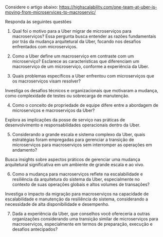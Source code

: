 Considere o artigo abaixo:
https://highscalability.com/one-team-at-uber-is-moving-from-microservices-to-macroservic/

Responda às seguintes questões

1.	Qual foi o motivo para a Uber migrar de microserviços para macroserviços?
Essa pergunta busca entender as razões fundamentais por trás da mudança arquitetural da Uber, focando nos desafios enfrentados com microserviços.

2.	Como a Uber define um macroserviço em contraste com um microserviço?
Esclarece as características que diferenciam um macroserviço de um microserviço, conforme a experiência da Uber.

3.	Quais problemas específicos a Uber enfrentou com microserviços que os macroserviços visam resolver?

Investiga os desafios técnicos e organizacionais que motivaram a mudança, como complexidade de testes ou sobrecarga de manutenção.

4.	Como o conceito de propriedade de equipe difere entre a abordagem de microserviços e macroserviços da Uber?

Explora as implicações da posse de serviço nas práticas de desenvolvimento e responsabilidades operacionais dentro da Uber.

5.	Considerando a grande escala e sistema complexo da Uber, quais estratégias foram empregadas para gerenciar a transição de microserviços para macroserviços sem interromper as operações em andamento?

Busca insights sobre aspectos práticos de gerenciar uma mudança arquitetural significativa em um ambiente de grande escala e ao vivo.

6.	Como a mudança para macroserviços reflete na escalabilidade e resiliência da arquitetura do sistema da Uber, especialmente no contexto de suas operações globais e altos volumes de transações?

Investiga o impacto da migração para macroserviços na capacidade de escalabilidade e manutenção da resiliência do sistema, considerando a necessidade de alta disponibilidade e desempenho.

7.	Dada a experiência da Uber, que conselhos você ofereceria a outras organizações considerando uma transição similar de microserviços para macroserviços, especialmente em termos de preparação, execução e desafios antecipados?


